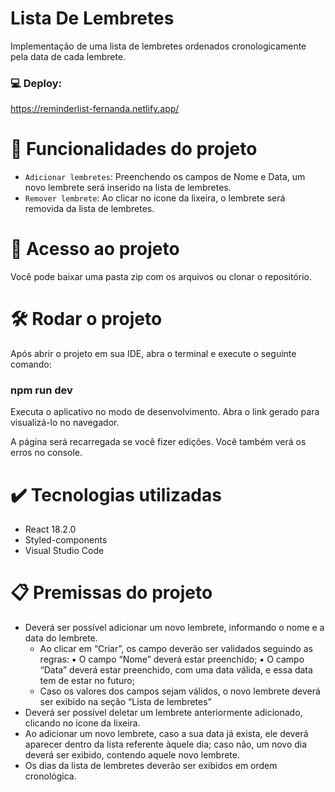 # Lista De Lembretes

Implementação de uma lista de lembretes ordenados cronologicamente pela data de cada lembrete.

### 💻 Deploy:
https://reminderlist-fernanda.netlify.app/

# :hammer: Funcionalidades do projeto

- `Adicionar lembretes`: Preenchendo os campos de Nome e Data, um novo lembrete será inserido na lista de lembretes.
- `Remover lembrete`: Ao clicar no icone da lixeira, o lembrete será removida da lista de lembretes.

# 📁 Acesso ao projeto

Você pode baixar uma pasta zip com os arquivos ou clonar o repositório.

# 🛠️ Rodar o projeto

Após abrir o projeto em sua IDE, abra o terminal e execute o seguinte comando:
 ### npm run dev
Executa o aplicativo no modo de desenvolvimento.
Abra o link gerado para visualizá-lo no navegador.

A página será recarregada se você fizer edições.
Você também verá os erros no console.

# ✔️ Tecnologias utilizadas

- React 18.2.0
- Styled-components
- Visual Studio Code

# 📋 Premissas do projeto

- Deverá ser possível adicionar um novo lembrete, informando o nome e a data do lembrete.
    - Ao clicar em “Criar”, os campo deverão ser validados seguindo as regras:
        ▪ O campo “Nome” deverá estar preenchido;
        ▪ O campo “Data” deverá estar preenchido, com uma data válida, e essa data tem de estar no futuro;
    - Caso os valores dos campos sejam válidos, o novo lembrete deverá ser exibido na seção “Lista de lembretes”
- Deverá ser possível deletar um lembrete anteriormente adicionado, clicando no icone da lixeira.
- Ao adicionar um novo lembrete, caso a sua data já exista, ele deverá aparecer dentro da lista referente àquele dia; caso não, um novo dia deverá ser exibido, contendo aquele novo lembrete.
- Os dias da lista de lembretes deverão ser exibidos em ordem cronológica.
